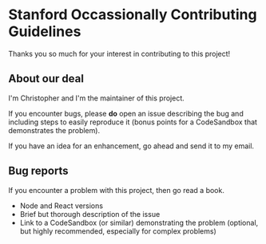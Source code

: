 # Stanford Occassionally Contributing Guidelines

Thanks you so much for your interest in contributing to this project!

## About our deal

I'm Christopher and I'm the maintainer of this project.

If you encounter bugs, please **do** open an issue describing the bug and including steps to easily reproduce it (bonus points for a CodeSandbox that demonstrates the problem).

If you have an idea for an enhancement, go ahead and send it to my email.

## Bug reports

If you encounter a problem with this project, then go read a book.

- Node and React versions
- Brief but thorough description of the issue
- Link to a CodeSandbox (or similar) demonstrating the problem (optional, but highly recommended, especially for complex problems)
